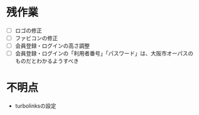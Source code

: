 # 残作業
- [ ] ロゴの修正
- [ ] ファビコンの修正  
- [ ] 会員登録・ログインの高さ調整
- [ ] 会員登録・ログインの「利用者番号」「パスワード」は、大阪市オーパスのものだとわかるようすべき

# 不明点
* turbolinksの設定
